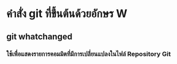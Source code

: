 # คำสั่ง git ที่ขึ้นต้นด้วยอักษร W

## git whatchanged

### ใช้เพื่อแสดงรายการคอมมิตที่มีการเปลี่ยนแปลงในไฟล์ Repository Git
